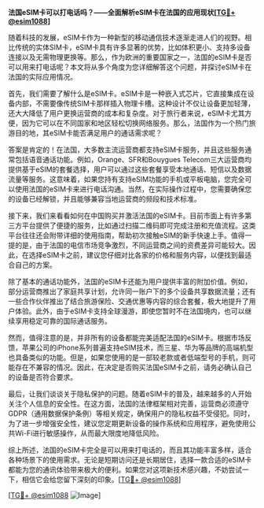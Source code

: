 **法国eSIM卡可以打电话吗？——全面解析eSIM卡在法国的应用现状[[TG💪+ @esim1088](https://t.me/s/esim1088)]**

随着科技的发展，eSIM卡作为一种新型的移动通信技术逐渐走进人们的视野。相比传统的实体SIM卡，eSIM卡具有许多显著的优势，比如体积更小、支持多设备连接以及无需物理更换等。那么，作为欧洲的重要国家之一，法国的eSIM卡是否可以用来打电话呢？本文将从多个角度为您详细解答这个问题，并探讨eSIM卡在法国的实际应用情况。

首先，我们需要了解什么是eSIM卡。eSIM卡是一种嵌入式芯片，它直接集成在设备内部，不需要像传统SIM卡那样插入物理卡槽。这种设计不仅让设备更加轻薄，还大大降低了用户更换运营商的成本和复杂度。对于旅行者来说，eSIM卡尤其方便，因为它可以在不同国家和地区轻松切换网络服务。那么，法国作为一个热门旅游目的地，其eSIM卡能否满足用户的通话需求呢？

答案是肯定的！在法国，大多数主流运营商都支持eSIM卡服务，并且这些服务通常包括语音通话功能。例如，Orange、SFR和Bouygues Telecom三大运营商均提供基于eSIM的套餐选择，用户可以通过这些套餐享受本地通话、短信以及数据流量等服务。这意味着，如果您持有支持eSIM功能的手机或平板电脑，您完全可以使用法国的eSIM卡来进行电话沟通。当然，在实际操作过程中，您需要确保您的设备已经解锁，并且能够兼容当地运营商的频段和技术标准。

接下来，我们来看看如何在中国购买并激活法国的eSIM卡。目前市面上有许多第三方平台提供了便捷的服务，比如通过扫描二维码即可完成注册和充值流程。这类平台往往还会附带详细的使用指南，帮助初次接触eSIM的新手快速上手。值得一提的是，由于法国的电信市场竞争激烈，不同运营商之间的资费差异可能较大。因此，在选择eSIM卡之前，建议您仔细对比各家的价格和服务内容，以便找到最适合自己的方案。

除了基本的通话功能外，法国的eSIM卡还能为用户提供丰富的附加价值。例如，部分运营商推出了家庭共享计划，允许同一账户下的多个设备共享数据流量；还有一些合作伙伴推出了结合旅游保险、交通优惠等内容的综合套餐，极大地提升了用户体验。此外，由于eSIM卡支持全球漫游，即使您暂时不在法国境内，也可以继续享用稳定可靠的国际通话服务。

然而，值得注意的是，并非所有的设备都能完美适配法国的eSIM卡。根据市场反馈，苹果公司的iPhone系列普遍支持eSIM技术，而三星、华为等品牌的高端机型也具备类似的功能。但是，如果您使用的是一部较老款或者低端型号的手机，则可能存在不兼容的情况。因此，在决定是否购买法国eSIM卡之前，请务必确认自己的设备是否符合要求。

最后，让我们谈谈关于隐私保护的问题。随着eSIM卡的普及，越来越多的人开始关注个人信息的安全性。在这方面，法国的法律框架相对完善，运营商必须遵守GDPR（通用数据保护条例）等相关规定，确保用户的隐私权益不受侵犯。同时，为了进一步增强安全性，建议您定期更新设备的操作系统和应用程序，避免使用公共Wi-Fi进行敏感操作，从而最大限度地降低风险。

综上所述，法国的eSIM卡完全是可以用来打电话的，而且其功能丰富多样，适合各种场景下的使用需求。无论是短期访问还是长期居住，选择一款合适的eSIM卡都能为您的通讯体验带来极大的便利。如果您对这项新技术感兴趣，不妨尝试一下，相信它会给您留下深刻的印象。[[TG💪+ @esim1088](https://t.me/s/esim1088)]

[[TG💪+ @esim1088](https://t.me/s/esim1088) ![Image](https://i.postimg.cc/4NQfJmqS/Snipaste-2025-05-13-00-14-12.png)]